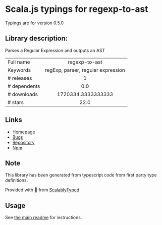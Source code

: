 
# Scala.js typings for regexp-to-ast

Typings are for version 0.5.0

## Library description:
Parses a Regular Expression and outputs an AST

|                    |                 |
| ------------------ | :-------------: |
| Full name          | regexp-to-ast |
| Keywords           | regExp, parser, regular expression |
| # releases         | 1 |
| # dependents       | 0.0 |
| # downloads        | 1720334.3333333333 |
| # stars            | 22.0 |

## Links
- [Homepage](https://github.com/bd82/regexp-to-ast#readme)
- [Bugs](https://github.com/bd82/regexp-to-ast/issues)
- [Repository](https://github.com/bd82/regexp-to-ast)
- [Npm](https://www.npmjs.com/package/regexp-to-ast)
    


## Note
This library has been generated from typescript code from first party type definitions.

Provided with :purple_heart: from [ScalablyTyped](https://github.com/oyvindberg/ScalablyTyped)

## Usage
See [the main readme](../../readme.md) for instructions.



